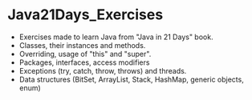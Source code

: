 # Java21Days_Exercises
* Exercises made to learn Java from "Java in 21 Days" book.
* Classes, their instances and methods.
* Overriding, usage of "this" and "super".
* Packages, interfaces, access modifiers 
* Exceptions (try, catch, throw, throws) and threads.
* Data structures (BitSet, ArrayList, Stack, HashMap, generic objects, enum)
